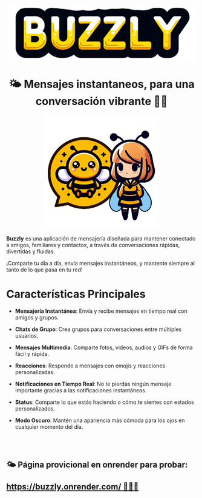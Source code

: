 <p align="center">
    <img src="public/src/img/logo/texto/2-1024.png" width=500>
</p>

<h1 align="center">
 🌤️ Mensajes instantaneos, para una conversación vibrante 🐝🐝
</h1>

<p align="center">
    <img src="public/src/img/logo/2-1024.png" width=300>
</p>

**Buzzly** es una aplicación de mensajería diseñada para mantener conectado a amigos, familiares y contactos, a través de conversaciones rápidas, divertidas y fluidas.

¡Comparte tu día a día, envía mensajes instantáneos, y mantente siempre al tanto de lo que pasa en tu red!

<h1>
    Características Principales
</h1>

- **Mensajería Instantánea**: Envía y recibe mensajes en tiempo real con amigos y grupos.

- **Chats de Grupo**: Crea grupos para conversaciones entre múltiples usuarios.

- **Mensajes Multimedia**: Comparte fotos, videos, audios y GIFs de forma fácil y rápida.

- **Reacciones**: Responde a mensajes con emojis y reacciones personalizadas.

- **Notificaciones en Tiempo Real**: No te pierdas ningún mensaje importante gracias a las notificaciones instantáneas.

- **Status**: Comparte lo que estás haciendo o cómo te sientes con estados personalizados.

- **Modo Oscuro**: Mantén una apariencia más cómoda para los ojos en cualquier momento del día.

<br>
<br>

<h2>
    🌤️ Página provicional en onrender para probar:
    <br>
    <br>
    <a href="https://buzzly.onrender.com/" target="_blank">
        https://buzzly.onrender.com/ 🐝🐝🐝
    </a>
</h2>
